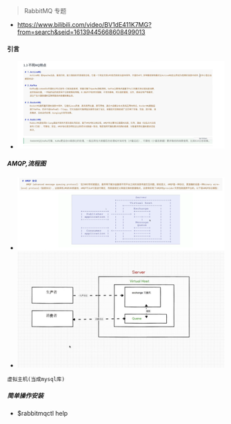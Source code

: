 > RabbitMQ 专题
- https://www.bilibili.com/video/BV1dE411K7MG?from=search&seid=16139445668608499013

#### 引言
- ![特点](./pic/mq01.png)

##### AMQP,流程图
- ![](./pic/mq02.png)
- ![](./pic/mq03.png)
```text
虚拟主机(当成mysql库)
```

##### 简单操作安装
- $rabbitmqctl help